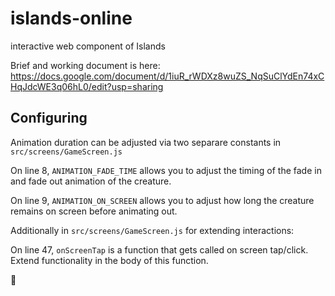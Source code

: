 # islands-online
interactive web component of Islands

Brief and working document is here: https://docs.google.com/document/d/1iuR_rWDXz8wuZS_NqSuClYdEn74xCHqJdcWE3q06hL0/edit?usp=sharing

## Configuring
Animation duration can be adjusted via two separare constants in `src/screens/GameScreen.js`

On line 8, `ANIMATION_FADE_TIME` allows you to adjust the timing of the fade in and fade out animation of the creature.

On line 9, `ANIMATION_ON_SCREEN` allows you to adjust how long the creature remains on screen before animating out.

Additionally in `src/screens/GameScreen.js` for extending interactions:

On line 47, `onScreenTap` is a function that gets called on screen tap/click. Extend functionality in the body of this function.

🥾
